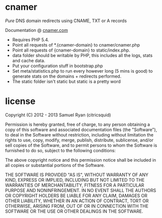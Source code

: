 # cnamer

*Pure* DNS domain redirects using CNAME, TXT or A records

Documentation @ [cnamer.com](http://cnamer.com)

* Requires PHP 5.4. 
* Point all requests of *.{cnamer-domain} to cnamer/cnamer.php
* Point all requests of {cnamer-domain} to static/index.php. 
* data folder should be writable by PHP, this includes all the logs, stats and 
    cache data.
* Put your configuration stuff in bootstrap.php
* Set meta/statistics.php to run every however long (5 mins is good) to generate
    stats on the domains + redirects performed.
* The static folder isn't static but static is a pretty word

# license

Copyright (C) 2012 - 2013 Samuel Ryan (citricsquid)

Permission is hereby granted, free of charge, to any person obtaining a copy of 
this software and associated documentation files (the "Software"), to deal in 
the Software without restriction, including without limitation the rights to use, 
copy, modify, merge, publish, distribute, sublicense, and/or sell copies of the 
Software, and to permit persons to whom the Software is furnished to do so, 
subject to the following conditions:

The above copyright notice and this permission notice shall be included in all 
copies or substantial portions of the Software.

THE SOFTWARE IS PROVIDED "AS IS", WITHOUT WARRANTY OF ANY KIND, EXPRESS OR 
IMPLIED, INCLUDING BUT NOT LIMITED TO THE WARRANTIES OF MERCHANTABILITY, 
FITNESS FOR A PARTICULAR PURPOSE AND NONINFRINGEMENT. IN NO EVENT SHALL THE 
AUTHORS OR COPYRIGHT HOLDERS BE LIABLE FOR ANY CLAIM, DAMAGES OR OTHER LIABILITY, 
WHETHER IN AN ACTION OF CONTRACT, TORT OR OTHERWISE, ARISING FROM, OUT OF OR IN 
CONNECTION WITH THE SOFTWARE OR THE USE OR OTHER DEALINGS IN THE SOFTWARE.